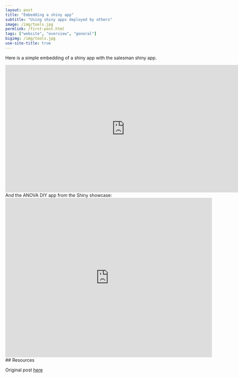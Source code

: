 ```yaml
---
layout: post
title: "Embedding a shiny app"
subtitle: "Using shiny apps deployed by others"
image: /img/tools.jpg
permlink: /first-post.html
tags: ["website", "overview", "general"]
bigimg: /img/tools.jpg
use-site-title: true
---
```


Here is a simple embedding of a shiny app with the salesman shiny app.

<iframe width="750" height="400" scrolling="yes" frameborder="no"  src="https://gallery.shinyapps.io/shiny-salesman/"> </iframe>
And the ANOVA DIY app from the Shiny showcase:

<iframe width="650" height="500" scrolling="yes" frameborder="no"  src="https://pecostats.shinyapps.io/DIY_ANOVA/"> </iframe>
## Resources

Original post [here](https://www.brettory.com/2018/02/embedding-a-shiny-app-in-blogdown/)

